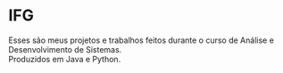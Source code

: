 # IFG
Esses são meus projetos e trabalhos feitos durante o curso de Análise e Desenvolvimento de Sistemas.
<br>
Produzidos em Java e Python.
